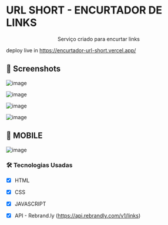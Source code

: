 # URL SHORT - ENCURTADOR DE LINKS 

<p align='center'>Serviço criado para encurtar links</p>

deploy live in https://encurtador-url-short.vercel.app/

## 🎨 Screenshots

![image](https://github.com/luizcarloslzn/encurtador-url/assets/117320155/d64a0557-5e6d-41b1-b81c-643a479fc71f)

![image](https://github.com/luizcarloslzn/encurtador-url/assets/117320155/ccd2e5c2-1c22-4547-896b-b9ab7d0da5f4)

![image](https://github.com/luizcarloslzn/encurtador-url/assets/117320155/6e7e2625-1aa7-47fa-8140-236e130cd090)

![image](https://github.com/luizcarloslzn/encurtador-url/assets/117320155/8983e19e-3542-4a8a-8e95-f96f331da1ca)

## 📱 MOBILE

![image](https://github.com/luizcarloslzn/encurtador-url/assets/117320155/38607d36-2e46-4eb5-a9be-999ea74e95ee)

### 🛠 Tecnologias Usadas

- [x] HTML
- [x] CSS
- [x] JAVASCRIPT
- [x] API - Rebrand.ly (https://api.rebrandly.com/v1/links)

